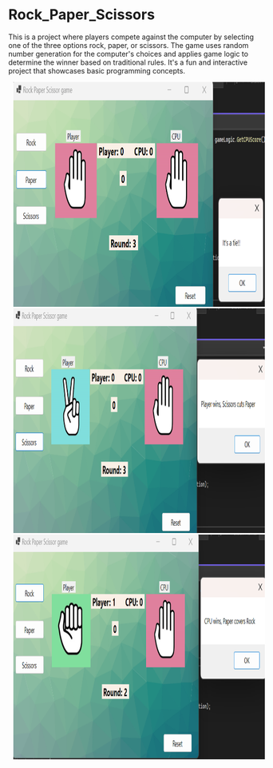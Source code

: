 # Rock_Paper_Scissors
This is a project where players compete against the computer by selecting one of the three options rock, paper, or scissors. The game uses random number generation for the computer's choices and applies game logic to determine the winner based on traditional rules. It's a fun and interactive project that showcases basic programming concepts.

<img src="https://github.com/Bee1229/Rock_Paper_Scissors/blob/main/img1.png" width ="600" height ="450" hspace="10" >
<img src="https://github.com/Bee1229/Rock_Paper_Scissors/blob/main/img2.png" width ="600" height ="450" hspace="10" >
<img src="https://github.com/Bee1229/Rock_Paper_Scissors/blob/main/img3.png" width ="600" height ="450" hspace="10" >
